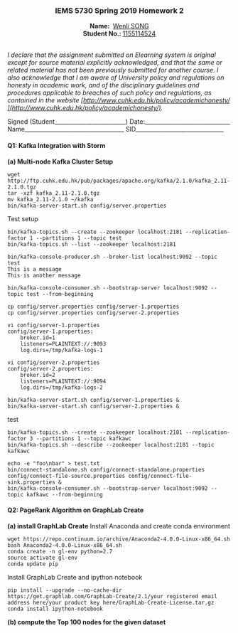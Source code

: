 ### <center>IEMS 5730 Spring 2019 Homework 2</center>
<center><b>Name:&nbsp</b> <u>Wenli SONG</u></center>
<center><b>Student No.:&nbsp</b><u>1155114524</u></center><br>

*I declare that the assignment submitted on Elearning system is original except for source material explicitly acknowledged, and that the same or related material has not been previously submitted for another course. I also acknowledge that I am aware of University policy and regulations on honesty in academic work, and of the disciplinary guidelines and procedures applicable to breaches of such policy and regulations, as contained in the website [http://www.cuhk.edu.hk/policy/academichonesty/​](http://www.cuhk.edu.hk/policy/academichonesty/​).*

Signed (Student_________________________) Date:______________________________
Name___________________________________ SID_______________________________

#### Q1: Kafka Integration with Storm
**(a) Multi-node Kafka Cluster Setup**
```
wget http://ftp.cuhk.edu.hk/pub/packages/apache.org/kafka/2.1.0/kafka_2.11-2.1.0.tgz
tar -xzf kafka_2.11-2.1.0.tgz
mv kafka_2.11-2.1.0 ~/kafka
bin/kafka-server-start.sh config/server.properties
```
Test setup
```
bin/kafka-topics.sh --create --zookeeper localhost:2181 --replication-factor 1 --partitions 1 --topic test
bin/kafka-topics.sh --list --zookeeper localhost:2181

bin/kafka-console-producer.sh --broker-list localhost:9092 --topic test
This is a message
This is another message

bin/kafka-console-consumer.sh --bootstrap-server localhost:9092 --topic test --from-beginning
```

```
cp config/server.properties config/server-1.properties
cp config/server.properties config/server-2.properties

vi config/server-1.properties
config/server-1.properties:
    broker.id=1
    listeners=PLAINTEXT://:9093
    log.dirs=/tmp/kafka-logs-1

vi config/server-2.properties
config/server-2.properties:
    broker.id=2
    listeners=PLAINTEXT://:9094
    log.dirs=/tmp/kafka-logs-2

bin/kafka-server-start.sh config/server-1.properties &
bin/kafka-server-start.sh config/server-2.properties &
```
test
```
bin/kafka-topics.sh --create --zookeeper localhost:2181 --replication-factor 3 --partitions 1 --topic kafkawc
bin/kafka-topics.sh --describe --zookeeper localhost:2181 --topic kafkawc

echo -e "foo\nbar" > test.txt
bin/connect-standalone.sh config/connect-standalone.properties config/connect-file-source.properties config/connect-file-sink.properties &
bin/kafka-console-consumer.sh --bootstrap-server localhost:9092 --topic kafkawc --from-beginning
```

#### Q2: PageRank Algorithm on GraphLab Create
**(a) install GraphLab Create**
Install Anaconda and create conda environment
```
wget https://repo.continuum.io/archive/Anaconda2-4.0.0-Linux-x86_64.sh
bash Anaconda2-4.0.0-Linux-x86_64.sh
conda create -n gl-env python=2.7
source activate gl-env
conda update pip
```
Install GraphLab Create and ipython notebook
```
pip install --upgrade --no-cache-dir https://get.graphlab.com/GraphLab-Create/2.1/your registered email address here/your product key here/GraphLab-Create-License.tar.gz
conda install ipython-notebook
```
**(b) compute the Top 100 nodes for the given dataset**